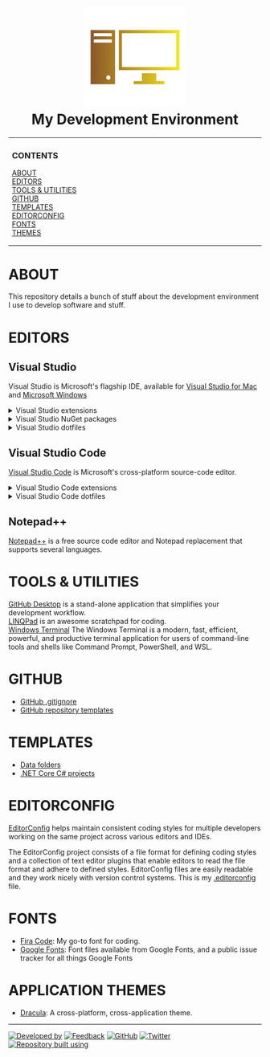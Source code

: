 <!--
  GitHub Repository Template (https://github.com/aprettycoolprogram/repository-template)
  Build 20.10.1035
  Authors: development@aprettycoolprogram.com
-->

<!-- Repository name, icon, and short description -->
<h1 align="center">

  <img src="repository-data/image/logo/my-development-environment-logo-768x768.png" alt="My Development Environment (logo)" width="200">
  <br>
  My Development Environment
  <br>

</h1>

<!-- Vertical menu -->
<!-- NOTE: The HTML indentations have to stay this way to work. -->
<table>
<tr>
<td img src="RepositoryData/Asset/Image/Document/README/spacer.png" alt="blank-spacer" width="1000" height="1">

  ### CONTENTS
  [ABOUT](#about)<br>
  [EDITORS](#editors)<br>
  [TOOLS & UTILITIES](#tools-&-utilities)<br>
  [GITHUB](#github)<br>
  [TEMPLATES](#templates)<br>
  [EDITORCONFIG](#editorconfig)<br>
  [FONTS](#fonts)<br>
  [THEMES](#themes)

</td>
</tr>
</table>

<!-- About this repository -->
# ABOUT
This repository details a bunch of stuff about the development environment I use to develop software and stuff.

# EDITORS

## Visual Studio
Visual Studio is Microsoft's flagship IDE, available for [Visual Studio for Mac](https://visualstudio.microsoft.com/vs/mac/) and [Microsoft Windows](https://visualstudio.microsoft.com/vs/)

<details>
<summary>Visual Studio extensions</summary>

* [.ignore**](https://marketplace.visualstudio.com/items?itemName=MadsKristensen.ignore): A language service that makes it painless to handle all types of .ignore files.
* [Automatic Versions 2](https://marketplace.visualstudio.com/items?itemName=PrecisionInfinity.AutomaticVersions): Automatically increments or updates version numbers in a project.
* [Comment Remover](https://marketplace.visualstudio.com/items?itemName=MadsKristensen.CommentRemover): Remove all comments in any file with a click of a button. Can also remove #regions and preserve XML Doc comments.
* [EditorConfig Language Service](https://marketplace.visualstudio.com/items?itemName=MadsKristensen.EditorConfig): Language service for .editorconfig files.
* [Editor Guidelines](https://marketplace.visualstudio.com/items?itemName=PaulHarrington.EditorGuidelines): Adds vertical column guides to the Visual Studio text editor.
* [License Header Manager](https://marketplace.visualstudio.com/items?itemName=StefanWenig.LicenseHeaderManager): Add license headers to source code files.
* [Live Share](https://visualstudio.microsoft.com/services/live-share/): Real-time collaborative development
* [Microsoft Library Manager](https://github.com/aspnet/LibraryManager): Install and consume 3rd-party client-side libraries with ease.
* [Open in Visual Studio Code](https://marketplace.visualstudio.com/items?itemName=MadsKristensen.OpeninVisualStudioCode): Open any solution, project, folder and file in Visual Studio Code.
* [Productivity Power Tools 2017/2019](https://marketplace.visualstudio.com/items?itemName=VisualStudioPlatformTeam.ProductivityPowerPack2017): Includes the following extensions:
  * Align Assignments
  * Copy As Html
  * Double-Click Maximize
  * Fix Mixed Tabs
  * Match Margin
  * Middle-Click Scroll
  * Peek Help
  * Power Commands for Visual Studio
  * Quick Launch Tasks
  * Shrink Empty Lines
  * Solution Error Visualizer
  * Time Stamp Margin
* [Trailing Whitespace Visualizer](https://marketplace.visualstudio.com/items?itemName=MadsKristensen.TrailingWhitespaceVisualizer): Identify and remove any trailing whitespace.
* [Tweaks](https://marketplace.visualstudio.com/items?itemName=MadsKristensen.Tweaks): A collection of minor fixes and tweaks for Visual Studio to reduce the paper cuts and make you a happier developer
* [Viasfora](https://marketplace.visualstudio.com/items?itemName=TomasRestrepo.Viasfora): improves your text editing experience through the use of color and other features.
* [VSColorOutput](https://marketplace.visualstudio.com/items?itemName=MikeWard-AnnArbor.VSColorOutput): Color output for build and debug windows.
* [Web Essentials 2019](https://marketplace.visualstudio.com/items?itemName=MadsKristensen.WebEssentials2019&ssr=false): Includes the following extensions:
  * Add New File
  * Browser Reload on Save
  * Browser Sync
  * Bundler & Minifier
  * CSS Tools 2019
  * Editor Enhancements
  * File Icons
  * File Nesting
  * Glyphfriend 2019
  * HTML Tool 2019
  * Image Optimizer
  * Image Sprites
  * Markdown Editor
  * Open Command Line
  * Package Installer
  * Package Security Alerts
  * SVG Viewer
  * Web Accessibility Checker
  * Web Compiler
  * ZenCoding
* [XAMLStyler](https://marketplace.visualstudio.com/items?itemName=TeamXavalon.XAMLStyler): Formats XAML source code based on a set of styling rules

</details>

<details>
<summary>Visual Studio NuGet packages</summary>

* [Roslyn Analyzers](https://github.com/dotnet/roslyn-analyzers)
* [Roslynator](https://github.com/JosefPihrt/Roslynator)

</details>

<details>
<summary>Visual Studio dotfiles</summary>

* [Visual Studio 2019 .vssettings](dotfile/vs2019/visual-studio-2019.vssettings)
* [License Header Manager license header](dotfile/vs2019/license-header-manager.licenseheader)
* [Viasfora settings](dotfile/vs2019/viasfora-settings.xml)
* [Viasfora theme](dotfile/vs2019/viasfora-theme.json)

</details>

## Visual Studio Code
[Visual Studio Code](https://code.visualstudio.com/) is Microsoft's cross-platform source-code editor.

<details>
<summary>Visual Studio Code extensions</summary>

* Soon

</details>

<details>
<summary>Visual Studio Code dotfiles</summary>

* [extensions.json](dotfile/vscode/extensions.json)
* [keybindings.json](dotfile/vscode/keybindings.json)
* [keybindingsMac.json](dotfile/vscode/keybindingsMac.json)
* [settings.json](dotfile/vscode/settings.json)

</details>

## Notepad++
[Notepad++](https://notepad-plus-plus.org/) is a free source code editor and Notepad replacement that supports several languages.

# TOOLS & UTILITIES
[GitHub Desktop](https://desktop.github.com/) is a stand-alone application that simplifies your development workflow.
<br>
[LINQPad](https://www.linqpad.net/) is an awesome scratchpad for coding.
<br>
[Windows Terminal](https://www.microsoft.com/en-us/p/windows-terminal/9n0dx20hk701?activetab=pivot:overviewtab) The Windows Terminal is a modern, fast, efficient, powerful, and productive terminal application for users of command-line tools and shells like Command Prompt, PowerShell, and WSL.

# GITHUB
* [GitHub .gitignore](https://github.com/APrettyCoolProgram/my-development-environment/blob/development/dotfile/github/.gitignore)
* [GitHub repository templates](https://github.com/APrettyCoolProgram/my-development-environment/tree/master/templates/github)

# TEMPLATES
* [Data folders](https://github.com/APrettyCoolProgram/my-development-environment/tree/master/templates/data-folders/)
* [.NET Core C# projects](https://github.com/APrettyCoolProgram/my-development-environment/tree/master/templates/csharp)

# EDITORCONFIG
[EditorConfig](https://editorconfig.org/) helps maintain consistent coding styles for multiple developers working on the same project across various editors and IDEs.

The EditorConfig project consists of a file format for defining coding styles and a collection of text editor plugins that enable editors to read the file format and adhere to defined styles. EditorConfig files are easily readable and they work nicely with version control systems. This is my [.editorconfig](dotfile/editor.config/generic.editorconfig) file.

# FONTS
* [Fira Code](https://github.com/tonsky/FiraCode): My go-to font for coding.
* [Google Fonts](https://github.com/google/fonts): Font files available from Google Fonts, and a public issue tracker for all things Google Fonts

# APPLICATION THEMES
* [Dracula](https://draculatheme.com/): A cross-platform, cross-application theme.

***

<!-- DEVELOPMENT FOOTER -->
[![Developed by](https://img.shields.io/badge/developed%20by-a%20pretty%20cool%20program-17806D.svg)](https://aprettycoolprogram.com)&nbsp;[![Feedback](https://img.shields.io/badge/feedback@aprettycoolprogram.com-17806D.svg)](mailto:feedback@aprettycoolprogram.com)&nbsp;[![GitHub](https://img.shields.io/github/followers/aprettycoolprogram.svg?label=GitHub&style=social)](https://github.com/aprettycoolprogram)&nbsp;[![Twitter](https://img.shields.io/twitter/follow/aprettycoolprog.svg?label=Twitter&style=social)](https://twitter.com/aprettycoolprog)&nbsp;<br>
[![Repository built using](https://img.shields.io/badge/repository%20built%20using-a%20pretty%20cool%20repository%20template-17806D.svg)](https://github.com/APrettyCoolProgram/repository-template/tree/master)